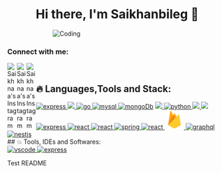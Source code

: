 ###

  
  
<h1 align="center">Hi there, I'm Saikhanbileg 🤙<width="30px"></h1>
  
<img align="right" alt="Coding" width="400" src="https://github-readme-stats.vercel.app/api?username=Ds21saikhnaa&theme=radical">


<p align="center">
  <br>
</p>

  ### Connect with me:
&nbsp;&nbsp;
<a href="https://www.instagram.com/saihan.bileg.3/">
  <img align="left" alt="Saikhnaa's Instagram" width="22px" src="https://raw.githubusercontent.com/hussainweb/hussainweb/main/icons/instagram.png" />
</a>
<a href="https://www.facebook.com/saihan.bileg.3/">
  <img align="left" alt="Saikhnaa's Instagram" width="22px" src="https://cdn-icons-png.flaticon.com/512/145/145802.png" />
</a>
<a href="https://leetcode.com/dashmandalsaikhanbileg/">
  <img align="left" alt="Saikhnaa's Instagram" width="22px" src="https://cdn.iconscout.com/icon/free/png-256/free-leetcode-3521542-2944960.png?f=webp" />
</a>

  
  ## 🔥 Languages,Tools and Stack:

<div display="flex" align-items="center" justify-content="center" align="left"> 
    <a href="https://www.cprogramming.com/" target="_blank"> <img src="https://img.icons8.com/color/452/c-programming.png" alt="express" width="44" height="44"/> </a>
    <a href="https://developer.mozilla.org/en-US/docs/Web/JavaScript" target="_blank"> <img src="https://img.icons8.com/color/48/000000/javascript.png"/> </a>
    <a href="https://go.dev" target="_blank"> <img src="https://encrypted-tbn0.gstatic.com/images?q=tbn:ANd9GcRsdKd7ysAI2Uw19bSgV0H6j1p0ISp81vZBhwuVQy02&s" alt="go" width="44" height="20"/ > </a>
    <a href="https://www.mysql.com/" rel="nofollow"> <img src="https://img.icons8.com/fluent/50/000000/mysql-logo.png" alt="mysql" style="max-width: 100%;"> </a>
    <a href="https://www.mongodb.com/" target="_blank"><img src="https://cdn.iconscout.com/icon/free/png-256/free-mongodb-5-1175140.png" alt="mongoDb" width="44" height="44"/></a>
    <a href="https://www.java.com" target="_blank"> <img src="https://img.icons8.com/color/48/000000/java-coffee-cup-logo.png"/ > </a>
    <a href="https://www.python.org/" target="_blank"> <img src="https://cdn3.iconfinder.com/data/icons/logos-and-brands-adobe/512/267_Python-512.png" alt="python"  width="44" height="44" / > </a>
    <a href="https://www.w3.org/html" target="_blank"> <img src="https://img.icons8.com/color/48/000000/html-5.png"/> </a> 
    <a href="https://www.w3schools.com/css" target="_blank"> <img src="https://img.icons8.com/color/48/000000/css3.png"/> </a> 
    <a href="https://isocpp.org/" target="_blank"> <img src="https://encrypted-tbn0.gstatic.com/images?q=tbn:ANd9GcT2KysS-Fj-RgPNEg0XK_6GJINJS-mf8f6zSxcZID9U7xsVTZPkPVtAqfY5E3kd0nTJnb0&usqp=CAU" alt="express" width="51" height="51" /> </a> 
    <a href="https://reactjs.org/" target="_blank"> <img src="https://img.icons8.com/plasticine/2x/react.png" alt="react" width="44" height="44"/> </a>
    <a href="https://nodejs.org/en/" target="_blank"> <img src="https://cdn.jsdelivr.net/gh/devicons/devicon/icons/nodejs/nodejs-original.svg" alt="react" width="44" height="44"/> </a>
    <a href="https://spring.io/" target="_blank"> <img src="https://img.icons8.com/color/2x/spring-logo.png" alt="spring" width="44" height="44"/> </a>
    <a href="https://expressjs.com/" target="_blank"> <img src="https://encrypted-tbn0.gstatic.com/images?q=tbn:ANd9GcRNvlAM2kg5H1ufCzBW7GjzCo77Ys_neYxOHQ&usqp=CAU" alt="react" width="44" height="44"/> </a>
    <a href="https://firebase.google.com/" target="_blank"> <img src="https://raw.githubusercontent.com/github/explore/80688e429a7d4ef2fca1e82350fe8e3517d3494d/topics/firebase/firebase.png" alt="react" width="44" height="44"/> </a>
    <a href="https://graphql.org/" target="_blank"> <img src="https://encrypted-tbn0.gstatic.com/images?q=tbn:ANd9GcSzVvO19x5P7OHObIAgMl1kH2WJ7qpPcrJ82DdrFjM&s" alt="graphql" width="44" height="44"/> </a>
    <a href="https://nestjs.com/" target="_blank"> <img src="https://upload.wikimedia.org/wikipedia/commons/a/a8/NestJS.svg" alt="nestjs" width="44" height="44"/> </a>
</div>
   ##  💥  Tools, IDEs and Softwares:

<div align="left"> 
   <a href="https://code.visualstudio.com/"> <img src="https://img.icons8.com/color/2x/visual-studio-code-2019.png" alt="vscode" width="40" height="40" /> </a>
   <a href="https://www.eclipse.org/ide/"> <img src="https://encrypted-tbn0.gstatic.com/images?q=tbn:ANd9GcR5EUljSTU4Bl9jRgp5L0v7TUAlB-Ntl0EAIq_FSaofQ7tfCiVrbVW2Bs_24-UPCnRYVBE&usqp=CAU" alt="express" width="40" height="40" /> </a>
</div>   

  Test  README

  
   <br>
  <br>
